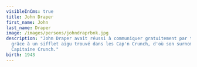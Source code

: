 ```yaml
---
visibleInCms: true
title: John Draper
first_name: John
last_name: Draper
image: /images/persons/johndraprbnk.jpg
description: "John Draper avait réussi à communiquer gratuitement par téléphone
  grâce à un sifflet aigu trouvé dans les Cap'n Crunch, d'où son surnom :
  Capitaine Crunch."
birth: 1943
---
```

